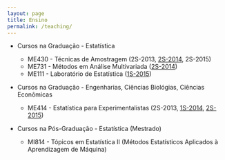 ```yaml
---
layout: page
title: Ensino
permalink: /teaching/
---
```


* Cursos na Graduação - Estatística

  +  ME430 - Técnicas de Amostragem (2S-2013, [2S-2014](http://www.ggte.unicamp.br/moodle/course/view.php?id=463), 2S-2015)
  +  ME731 - Métodos em Análise Multivariada ([2S-2014](http://www.ggte.unicamp.br/moodle/course/view.php?id=459))
  +  ME111 - Laboratório de Estatística ([1S-2015](http://www.ggte.unicamp.br/moodle/course/info.php?id=593))


* Cursos na Graduação - Engenharias, Ciências Biológias, Ciências Econômicas

  + ME414 - Estatística para Experimentalistas (2S-2013, [1S-2014](http://www.ggte.unicamp.br/moodle/enrol/index.php?id=369), [2S-2015](http://samarafk.github.io/ME414/))

* Cursos na Pós-Graduação - Estatística (Mestrado)

  + MI814 - Tópicos em Estatística II (Métodos Estatísticos Aplicados à Aprendizagem de Máquina)
